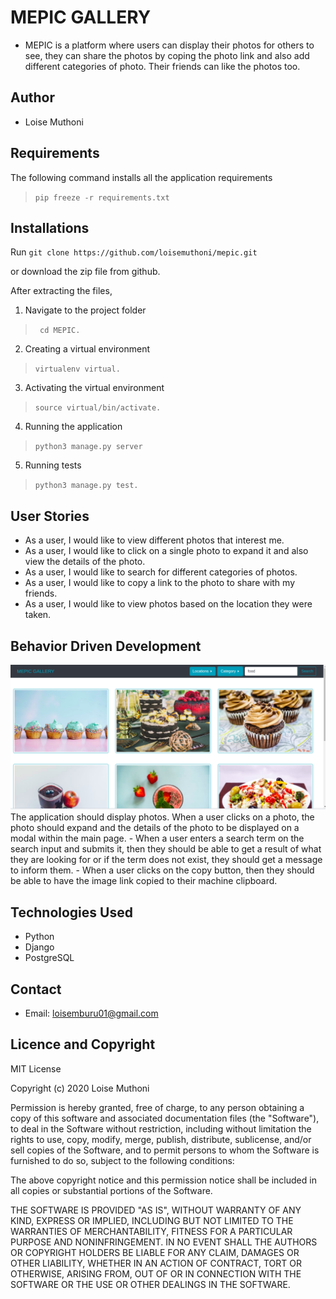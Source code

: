 # MEPIC GALLERY
- MEPIC is a platform where users can display their photos for others to see, they can share the photos by coping the photo link and also add different categories of photo. Their friends can like the photos too.

## Author
- Loise Muthoni

## Requirements

The following command installs all the application requirements
>``pip freeze -r requirements.txt``


## Installations

Run 
``git clone https://github.com/loisemuthoni/mepic.git``

or download the zip file from github.

After extracting the files, 

1. Navigate to the project folder
>`` cd MEPIC.`` 

2. Creating a virtual environment
>``virtualenv virtual.``

3. Activating the virtual environment
>``source virtual/bin/activate.``

4. Running the application

>``python3 manage.py server``

5. Running tests

 > ``python3 manage.py test.``


## User Stories
- As a user, I would like to view different photos that interest me.
-  As a user, I would like to click on a single photo to expand it and also view the details of the photo.
-  As a user, I would like to search for different categories of photos.
-  As a user, I would like to copy a link to the photo to share with my friends.
-  As a user, I would like to view photos based on the location they were taken.


## Behavior Driven Development
<img src="landing.png">
The application should display photos.
When a user clicks on a photo, the photo should expand and the details of the photo to be displayed on a modal within the main page.
-  When a user enters a search term on the search input and submits it, then they should be able to get a result of what they are looking for or if the term does not exist, they should get a message to inform them.
- When a user clicks on the copy button, then they should be able to have the image link copied to their machine clipboard.

## Technologies Used
- Python
- Django
- PostgreSQL

## Contact
- Email: loisemburu01@gmail.com

## Licence and Copyright
MIT License

Copyright (c) 2020 Loise Muthoni

Permission is hereby granted, free of charge, to any person obtaining a copy of this software and associated documentation files (the "Software"), to deal in the Software without restriction, including without limitation the rights to use, copy, modify, merge, publish, distribute, sublicense, and/or sell copies of the Software, and to permit persons to whom the Software is furnished to do so, subject to the following conditions:

The above copyright notice and this permission notice shall be included in all copies or substantial portions of the Software.

THE SOFTWARE IS PROVIDED "AS IS", WITHOUT WARRANTY OF ANY KIND, EXPRESS OR IMPLIED, INCLUDING BUT NOT LIMITED TO THE WARRANTIES OF MERCHANTABILITY, FITNESS FOR A PARTICULAR PURPOSE AND NONINFRINGEMENT. IN NO EVENT SHALL THE AUTHORS OR COPYRIGHT HOLDERS BE LIABLE FOR ANY CLAIM, DAMAGES OR OTHER LIABILITY, WHETHER IN AN ACTION OF CONTRACT, TORT OR OTHERWISE, ARISING FROM, OUT OF OR IN CONNECTION WITH THE SOFTWARE OR THE USE OR OTHER DEALINGS IN THE SOFTWARE.


